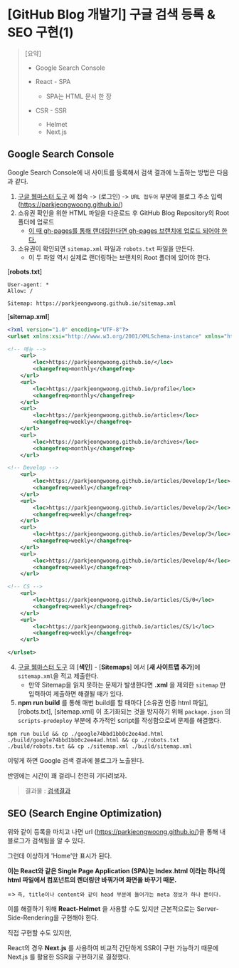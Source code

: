 # [GitHub Blog 개발기] 구글 검색 등록 & SEO 구현(1)

> [요약]
>
> - Google Search Console
>
> - React - SPA
>   - SPA는 HTML 문서 한 장
> - CSR - SSR
>   - Helmet
>   - Next.js



## Google Search Console

Google Search Console에 내 사이트를 등록해서 검색 결과에 노출하는 방법은 다음과 같다.



1. [구글 웹마스터 도구](https://search.google.com/search-console/about) 에 접속 -> (로그인) -> `URL 접두어` 부분에 블로그 주소 입력 (https://parkjeongwoong.github.io/)
2. 소유권 확인을 위한 HTML 파일을 다운로드 후 GitHub Blog Repository의 Root 폴더에 업로드
   - <u>이 때 gh-pages를 통해 랜더링한다면 gh-pages 브랜치에 업로드 되어야 한다.</u>
3. 소유권이 확인되면 `sitemap.xml` 파일과 `robots.txt` 파일을 만든다.
   - 이 두 파일 역시 실제로 랜더링하는 브랜치의 Root 폴더에 있어야 한다.

[**robots.txt**]

```
User-agent: *
Allow: /

Sitemap: https://parkjeongwoong.github.io/sitemap.xml
```

[**sitemap.xml**]

```xml
<?xml version="1.0" encoding="UTF-8"?>
<urlset xmlns:xsi="http://www.w3.org/2001/XMLSchema-instance" xmlns="http://www.sitemaps.org/schemas/sitemap/0.9" xsi:schemaLocation="http://www.sitemaps.org/schemas/sitemap/0.9 http://www.sitemaps.org/schemas/sitemap/0.9/sitemap.xsd">

<!-- 메뉴 -->
    <url>
        <loc>https://parkjeongwoong.github.io/</loc>
        <changefreq>monthly</changefreq>
    </url>
    <url>
        <loc>https://parkjeongwoong.github.io/profile</loc>
        <changefreq>monthly</changefreq>
    </url>
    <url>
        <loc>https://parkjeongwoong.github.io/articles</loc>
        <changefreq>weekly</changefreq>
    </url>
    <url>
        <loc>https://parkjeongwoong.github.io/archives</loc>
        <changefreq>monthly</changefreq>
    </url>

<!-- Develop -->
    <url>
        <loc>https://parkjeongwoong.github.io/articles/Develop/1</loc>
        <changefreq>weekly</changefreq>
    </url>
    <url>
        <loc>https://parkjeongwoong.github.io/articles/Develop/2</loc>
        <changefreq>weekly</changefreq>
    </url>
    <url>
        <loc>https://parkjeongwoong.github.io/articles/Develop/3</loc>
        <changefreq>weekly</changefreq>
    </url>
    <url>
        <loc>https://parkjeongwoong.github.io/articles/Develop/4</loc>
        <changefreq>weekly</changefreq>
    </url>

<!-- CS -->
    <url>
        <loc>https://parkjeongwoong.github.io/articles/CS/0</loc>
        <changefreq>weekly</changefreq>
    </url>
    <url>
        <loc>https://parkjeongwoong.github.io/articles/CS/1</loc>
        <changefreq>weekly</changefreq>
    </url>

</urlset>
```

4. [구글 웹마스터 도구](https://search.google.com/search-console/about) 의 [**색인**] - [**Sitemaps**] 에서 [**새 사이트맵 추가**]에 `sitemap.xml`을 적고 제출한다.
   - 만약 Sitemap을 읽지 못하는 문제가 발생한다면 **.xml** 을 제외한 `sitemap` 만 입력하여 제출하면 해결될 때가 있다.
5. **npm run build** 를 통해 매번 build를 할 때마다 [소유권 인증 html 파일], [robots.txt], [sitemap.xml] 이 초기화되는 것을 방지하기 위해 `package.json` 의 `scripts-predeploy` 부분에 추가적인 script를 작성함으로써 문제를 해결했다.

```shell
npm run build && cp ./google74bbd1bb0c2ee4ad.html ./build/google74bbd1bb0c2ee4ad.html && cp ./robots.txt ./build/robots.txt && cp ./sitemap.xml ./build/sitemap.xml
```



이렇게 하면 Google 검색 결과에 블로그가 노출된다.

반영에는 시간이 꽤 걸리니 천천히 기다려보자.



> 결과물 : [검색결과](https://www.google.com/search?q=welcome+to+jw%27s+blog)



## SEO (Search Engine Optimization)

위와 같이 등록을 마치고 나면 url (https://parkjeongwoong.github.io/)을 통해 내 블로그가 검색됨을 알 수 있다.

그런데 이상하게 'Home'만 표시가 된다.



**이는 React와 같은 Single Page Application (SPA)는 Index.html 이라는 하나의 html 파일에서 컴포넌트의 렌더링만 바꿔가며 화면을 바꾸기 때문.**

=> `즉, title이나 content와 같이 head 부분에 들어가는 meta 정보가 하나 뿐이다.`



이를 해결하기 위해 **React-Helmet** 을 사용할 수도 있지만 근본적으로는 Server-Side-Rendering을 구현해야 한다.



직접 구현할 수도 있지만,

React의 경우 **Next.js** 를 사용하여 비교적 간단하게 SSR이 구현 가능하기 때문에 Next.js 를 활용한 SSR을 구현하기로 결정했다.